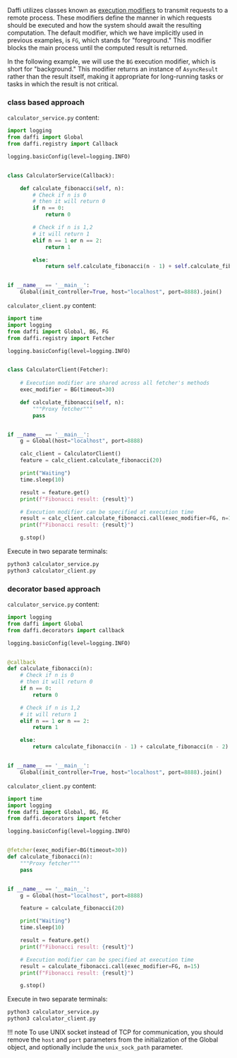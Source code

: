 Daffi utilizes classes known as [execution modifiers](../execution-modifiers.md) to transmit requests to a remote process.
These modifiers define the manner in which requests should be executed and how the system should await the resulting computation. 
The default modifier, which we have implicitly used in previous examples, is `FG`, which stands for "foreground." 
This modifier blocks the main process until the computed result is returned.

In the following example, we will use the `BG` execution modifier, which is short for "background." 
This modifier returns an instance of `AsyncResult` rather than the result itself, 
making it appropriate for long-running tasks or tasks in which the result is not critical.


### class based approach

`calculator_service.py`
content:
```python
import logging
from daffi import Global
from daffi.registry import Callback

logging.basicConfig(level=logging.INFO)


class CalculatorService(Callback):

    def calculate_fibonacci(self, n):
        # Check if n is 0
        # then it will return 0
        if n == 0:
            return 0

        # Check if n is 1,2
        # it will return 1
        elif n == 1 or n == 2:
            return 1

        else:
            return self.calculate_fibonacci(n - 1) + self.calculate_fibonacci(n - 2)


if __name__ == '__main__':
    Global(init_controller=True, host="localhost", port=8888).join()
```

`calculator_client.py`
content:
```python
import time
import logging
from daffi import Global, BG, FG
from daffi.registry import Fetcher

logging.basicConfig(level=logging.INFO)


class CalculatorClient(Fetcher):
    
    # Execution modifier are shared across all fetcher's methods
    exec_modifier = BG(timeout=30)

    def calculate_fibonacci(self, n):
        """Proxy fetcher"""
        pass


if __name__ == '__main__':
    g = Global(host="localhost", port=8888)

    calc_client = CalculatorClient()
    feature = calc_client.calculate_fibonacci(20)

    print("Waiting")
    time.sleep(10)

    result = feature.get()
    print(f"Fibonacci result: {result}")

    # Execution modifier can be specified at execution time
    result = calc_client.calculate_fibonacci.call(exec_modifier=FG, n=15)
    print(f"Fibonacci result: {result}")

    g.stop()
```

Execute in two separate terminals:
```bash
python3 calculator_service.py
python3 calculator_client.py
```

### decorator based approach

`calculator_service.py`
content:
```python
import logging
from daffi import Global
from daffi.decorators import callback

logging.basicConfig(level=logging.INFO)


@callback
def calculate_fibonacci(n):
    # Check if n is 0
    # then it will return 0
    if n == 0:
        return 0

    # Check if n is 1,2
    # it will return 1
    elif n == 1 or n == 2:
        return 1

    else:
        return calculate_fibonacci(n - 1) + calculate_fibonacci(n - 2)


if __name__ == '__main__':
    Global(init_controller=True, host="localhost", port=8888).join()
```

`calculator_client.py`
content:
```python
import time
import logging
from daffi import Global, BG, FG
from daffi.decorators import fetcher

logging.basicConfig(level=logging.INFO)


@fetcher(exec_modifier=BG(timeout=30))
def calculate_fibonacci(n):
    """Proxy fetcher"""
    pass


if __name__ == '__main__':
    g = Global(host="localhost", port=8888)

    feature = calculate_fibonacci(20)

    print("Waiting")
    time.sleep(10)

    result = feature.get()
    print(f"Fibonacci result: {result}")

    # Execution modifier can be specified at execution time
    result = calculate_fibonacci.call(exec_modifier=FG, n=15)
    print(f"Fibonacci result: {result}")

    g.stop()
```

Execute in two
separate
terminals:
```bash
python3 calculator_service.py
python3 calculator_client.py
```

!!! note 
    To use UNIX socket instead of TCP for communication, you should remove the `host` and `port` parameters from 
    the initialization of the Global object, and optionally include the `unix_sock_path` parameter.



